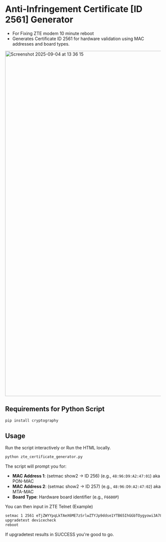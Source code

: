 # Anti-Infringement Certificate [ID 2561] Generator

- For Fixing ZTE modem 10 minute reboot 
- Generates Certificate ID 2561 for hardware validation using MAC addresses and board types.

<img width="1170" height="1115" alt="Screenshot 2025-09-04 at 13 36 15" src="https://github.com/user-attachments/assets/4f8aee26-4e12-45bf-8e2e-132db38ee4c7" />

## Requirements for Python Script

```bash
pip install cryptography
```

## Usage
Run the script interactively or Run the HTML locally.

```bash
python zte_certificate_generator.py
```

The script will prompt you for:
- **MAC Address 1**: (setmac show2 -> ID 256) (e.g., `48:96:D9:A2:47:01`) aka PON-MAC
- **MAC Address 2**: (setmac show2 -> ID 257) (e.g., `48:96:D9:A2:47:02`) aka MTA-MAC
- **Board Type**: Hardware board identifier (e.g., `F6600P`)

You can then input in ZTE Telnet (Example)
```bash
setmac 1 2561 eTjZWYYpqLkTAeX6ME7zSrlwZTYJp9ddse1YTB65IhGGbTOygyowi3A7831ooaeJS59ygmMPCCV40GFAYINiQiDzXymJXUnVD79vE/pHeBhm8zhs6APnEoAzYoR9NlpZKTEnH88vVGlm/mVbQ6ugHgq8gp6pELtJ9oWZGo26U5s=
upgradetest devicecheck
reboot
```
If upgradetest results in SUCCESS you're good to go.
